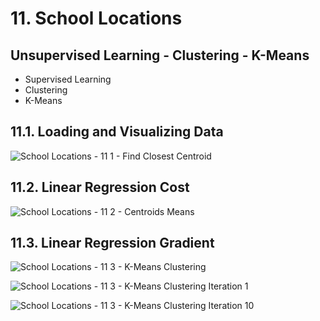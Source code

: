 # 11. School Locations
## Unsupervised Learning - Clustering - K-Means

- Supervised Learning
- Clustering
- K-Means

## 11.1. Loading and Visualizing Data

![School Locations - 11 1 - Find Closest Centroid](https://user-images.githubusercontent.com/84108349/155218189-74a3fc12-8fa6-4d9b-8333-3d7ef1c199d0.png)

## 11.2. Linear Regression Cost

![School Locations - 11 2 - Centroids Means](https://user-images.githubusercontent.com/84108349/155218230-e5317876-c6c3-4c85-9875-5fa09ff763dd.png)

## 11.3. Linear Regression Gradient

![School Locations - 11 3 - K-Means Clustering](https://user-images.githubusercontent.com/84108349/155218273-4d3d7e54-184a-4efe-ad73-8718ed070bd0.png)

![School Locations - 11 3 - K-Means Clustering Iteration 1](https://user-images.githubusercontent.com/84108349/155218140-0baa2bcd-444f-4b78-beef-06e7b83e2d69.png)

![School Locations - 11 3 - K-Means Clustering Iteration 10](https://user-images.githubusercontent.com/84108349/155218160-a254a29c-1031-48b1-b387-cae7d461733f.png)
